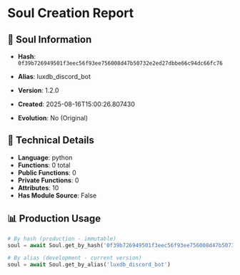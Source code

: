 # Soul Creation Report

## 🧬 Soul Information
- **Hash**: `0f39b726949501f3eec56f93ee756008d47b50732e2ed27dbbe66c94dc66fc76`
- **Alias**: luxdb_discord_bot
- **Version**: 1.2.0
- **Created**: 2025-08-16T15:00:26.807430

- **Evolution**: No (Original)

## 🔧 Technical Details
- **Language**: python
- **Functions**: 0 total
- **Public Functions**: 0
- **Private Functions**: 0
- **Attributes**: 10
- **Has Module Source**: False

## 📊 Production Usage
```python
# By hash (production - immutable)
soul = await Soul.get_by_hash('0f39b726949501f3eec56f93ee756008d47b50732e2ed27dbbe66c94dc66fc76')

# By alias (development - current version)
soul = await Soul.get_by_alias('luxdb_discord_bot')
```
